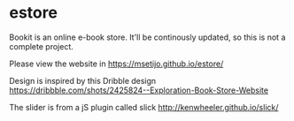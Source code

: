 # estore

Bookit is an online e-book store. It'll be continously updated, so this is not a complete project.

Please view the website in https://msetijo.github.io/estore/

Design is inspired by this Dribble design https://dribbble.com/shots/2425824--Exploration-Book-Store-Website

The slider is from a jS plugin called slick http://kenwheeler.github.io/slick/
